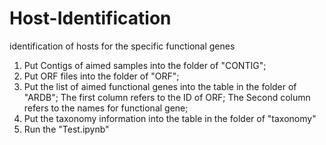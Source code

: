 # Host-Identification
identification of hosts for the specific functional genes
1) Put Contigs of aimed samples into the folder of "CONTIG";
2) Put ORF files into the folder of "ORF";
3) Put the list of aimed functional genes into the table in the folder of "ARDB";
The first column refers to the ID of ORF;
The Second column refers to the names for functional gene;
4) Put the taxonomy information into the table in the folder of "taxonomy"
5) Run the "Test.ipynb"
